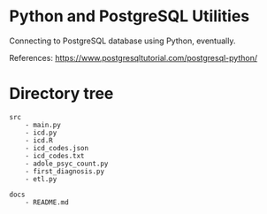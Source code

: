 # Python and PostgreSQL Utilities

Connecting to PostgreSQL database using Python, eventually.

References: https://www.postgresqltutorial.com/postgresql-python/

# Directory tree

```angular2html
src
    - main.py
    - icd.py
    - icd.R
    - icd_codes.json
    - icd_codes.txt
    - adole_psyc_count.py
    - first_diagnosis.py
    - etl.py

docs
    - README.md
```